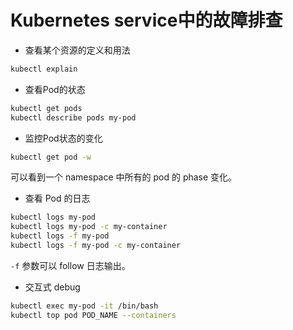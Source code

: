 # Kubernetes service中的故障排查

- 查看某个资源的定义和用法

```bash
kubectl explain
```

- 查看Pod的状态

```bash
kubectl get pods
kubectl describe pods my-pod
```

- 监控Pod状态的变化

```bash
kubectl get pod -w
```

可以看到一个 namespace 中所有的 pod 的 phase 变化。

- 查看 Pod 的日志

```bash
kubectl logs my-pod
kubectl logs my-pod -c my-container
kubectl logs -f my-pod
kubectl logs -f my-pod -c my-container
```

`-f` 参数可以 follow 日志输出。

- 交互式 debug

```bash
kubectl exec my-pod -it /bin/bash
kubectl top pod POD_NAME --containers
```
